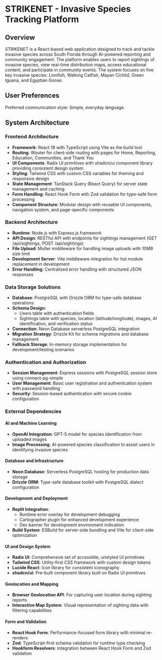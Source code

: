 # STRIKENET - Invasive Species Tracking Platform

## Overview

STRIKENET is a React-based web application designed to track and tackle invasive species across South Florida through AI-powered reporting and community engagement. The platform enables users to report sightings of invasive species, view real-time distribution maps, access educational content, and participate in community events. The system focuses on five key invasive species: Lionfish, Walking Catfish, Mayan Cichlid, Green Iguana, and Egyptian Goose.

## User Preferences

Preferred communication style: Simple, everyday language.

## System Architecture

### Frontend Architecture
- **Framework**: React 18 with TypeScript using Vite as the build tool
- **Routing**: Wouter for client-side routing with pages for Home, Reporting, Education, Communities, and Thank You
- **UI Components**: Radix UI primitives with shadcn/ui component library providing consistent design system
- **Styling**: Tailwind CSS with custom CSS variables for theming and responsive design
- **State Management**: TanStack Query (React Query) for server state management and caching
- **Form Handling**: React Hook Form with Zod validation for type-safe form processing
- **Component Structure**: Modular design with reusable UI components, navigation system, and page-specific components

### Backend Architecture
- **Runtime**: Node.js with Express.js framework
- **API Design**: RESTful API with endpoints for sightings management (GET /api/sightings, POST /api/sightings)
- **File Upload**: Multer middleware for handling image uploads with 10MB size limit
- **Development Server**: Vite middleware integration for hot module replacement in development
- **Error Handling**: Centralized error handling with structured JSON responses

### Data Storage Solutions
- **Database**: PostgreSQL with Drizzle ORM for type-safe database operations
- **Schema Design**: 
  - Users table with authentication fields
  - Sightings table with species, location (latitude/longitude), images, AI identification, and verification status
- **Connection**: Neon Database serverless PostgreSQL integration
- **Migration Strategy**: Drizzle Kit for schema migrations and database management
- **Fallback Storage**: In-memory storage implementation for development/testing scenarios

### Authentication and Authorization
- **Session Management**: Express sessions with PostgreSQL session store using connect-pg-simple
- **User Management**: Basic user registration and authentication system with password handling
- **Security**: Session-based authentication with secure cookie configuration

### External Dependencies

#### AI and Machine Learning
- **OpenAI Integration**: GPT-5 model for species identification from uploaded images
- **Image Processing**: AI-powered species classification to assist users in identifying invasive species

#### Database and Infrastructure
- **Neon Database**: Serverless PostgreSQL hosting for production data storage
- **Drizzle ORM**: Type-safe database toolkit with PostgreSQL dialect configuration

#### Development and Deployment
- **Replit Integration**: 
  - Runtime error overlay for development debugging
  - Cartographer plugin for enhanced development experience
  - Dev banner for development environment indication
- **Build System**: ESBuild for server-side bundling and Vite for client-side optimization

#### UI and Design System
- **Radix UI**: Comprehensive set of accessible, unstyled UI primitives
- **Tailwind CSS**: Utility-first CSS framework with custom design tokens
- **Lucide React**: Icon library for consistent iconography
- **shadcn/ui**: Pre-built component library built on Radix UI primitives

#### Geolocation and Mapping
- **Browser Geolocation API**: For capturing user location during sighting reports
- **Interactive Map System**: Visual representation of sighting data with filtering capabilities

#### Form and Validation
- **React Hook Form**: Performance-focused form library with minimal re-renders
- **Zod**: TypeScript-first schema validation for runtime type checking
- **Hookform Resolvers**: Integration between React Hook Form and Zod validation